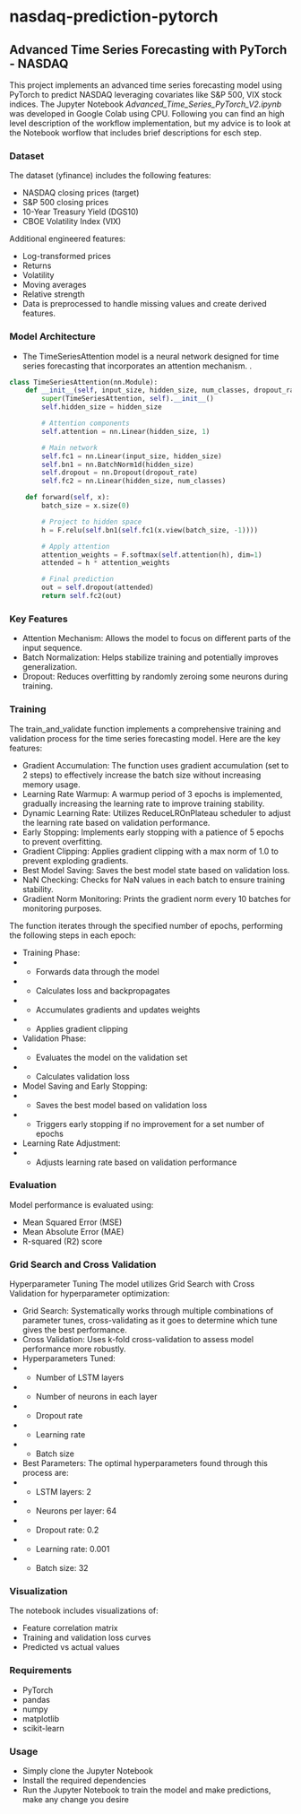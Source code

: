 # nasdaq-prediction-pytorch
## Advanced Time Series Forecasting with PyTorch - NASDAQ
This project implements an advanced time series forecasting model using PyTorch to predict NASDAQ leveraging covariates like S&P 500, VIX stock indices.
The Jupyter Notebook *Advanced_Time_Series_PyTorch_V2.ipynb* was developed in Google Colab using CPU.
Following you can find an high level description of the workflow implementation, but my advice is to look at the Notebook worflow that includes brief descriptions for esch step.

### Dataset
The dataset (yfinance) includes the following features:
  
- NASDAQ closing prices (target)
- S&P 500 closing prices
- 10-Year Treasury Yield (DGS10)
- CBOE Volatility Index (VIX)

Additional engineered features:
- Log-transformed prices
- Returns
- Volatility
- Moving averages
- Relative strength
- Data is preprocessed to handle missing values and create derived features.

### Model Architecture
- The TimeSeriesAttention model is a neural network designed for time series forecasting that incorporates an attention mechanism. .
```python
class TimeSeriesAttention(nn.Module):
    def __init__(self, input_size, hidden_size, num_classes, dropout_rate=0.3):
        super(TimeSeriesAttention, self).__init__()
        self.hidden_size = hidden_size

        # Attention components
        self.attention = nn.Linear(hidden_size, 1)

        # Main network
        self.fc1 = nn.Linear(input_size, hidden_size)
        self.bn1 = nn.BatchNorm1d(hidden_size)
        self.dropout = nn.Dropout(dropout_rate)
        self.fc2 = nn.Linear(hidden_size, num_classes)

    def forward(self, x):
        batch_size = x.size(0)

        # Project to hidden space
        h = F.relu(self.bn1(self.fc1(x.view(batch_size, -1))))

        # Apply attention
        attention_weights = F.softmax(self.attention(h), dim=1)
        attended = h * attention_weights

        # Final prediction
        out = self.dropout(attended)
        return self.fc2(out)
```

### Key Features
* Attention Mechanism: Allows the model to focus on different parts of the input sequence.
* Batch Normalization: Helps stabilize training and potentially improves generalization.
* Dropout: Reduces overfitting by randomly zeroing some neurons during training.


### Training
The train_and_validate function implements a comprehensive training and validation process for the time series forecasting model. Here are the key features:

* Gradient Accumulation: The function uses gradient accumulation (set to 2 steps) to effectively increase the batch size without increasing memory usage.
* Learning Rate Warmup: A warmup period of 3 epochs is implemented, gradually increasing the learning rate to improve training stability.
* Dynamic Learning Rate: Utilizes ReduceLROnPlateau scheduler to adjust the learning rate based on validation performance.
* Early Stopping: Implements early stopping with a patience of 5 epochs to prevent overfitting.
* Gradient Clipping: Applies gradient clipping with a max norm of 1.0 to prevent exploding gradients.
* Best Model Saving: Saves the best model state based on validation loss.
* NaN Checking: Checks for NaN values in each batch to ensure training stability.
* Gradient Norm Monitoring: Prints the gradient norm every 10 batches for monitoring purposes.

The function iterates through the specified number of epochs, performing the following steps in each epoch:

- Training Phase:
 - - Forwards data through the model
 - - Calculates loss and backpropagates
 - - Accumulates gradients and updates weights
 - - Applies gradient clipping
- Validation Phase:
 - - Evaluates the model on the validation set
 - - Calculates validation loss
- Model Saving and Early Stopping:
 - - Saves the best model based on validation loss
 - - Triggers early stopping if no improvement for a set number of epochs
- Learning Rate Adjustment:
 - - Adjusts learning rate based on validation performance

### Evaluation
Model performance is evaluated using:
- Mean Squared Error (MSE)
- Mean Absolute Error (MAE)
- R-squared (R2) score

### Grid Search and Cross Validation
Hyperparameter Tuning
The model utilizes Grid Search with Cross Validation for hyperparameter optimization:
- Grid Search: Systematically works through multiple combinations of parameter tunes, cross-validating as it goes to determine which tune gives the best performance.
- Cross Validation: Uses k-fold cross-validation to assess model performance more robustly.
- Hyperparameters Tuned:
- - Number of LSTM layers
- - Number of neurons in each layer
- - Dropout rate
- - Learning rate
- - Batch size
- Best Parameters: The optimal hyperparameters found through this process are:
- - LSTM layers: 2
- - Neurons per layer: 64
- - Dropout rate: 0.2
- - Learning rate: 0.001
- - Batch size: 32

### Visualization
The notebook includes visualizations of:
- Feature correlation matrix
- Training and validation loss curves
- Predicted vs actual values

### Requirements
- PyTorch
- pandas
- numpy
- matplotlib
- scikit-learn

### Usage
- Simply clone the Jupyter Notebook
- Install the required dependencies
- Run the Jupyter Notebook to train the model and make predictions, make any change you desire
